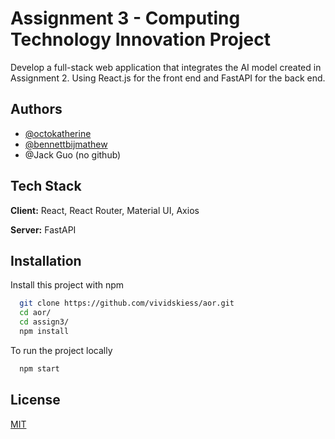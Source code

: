 
# Assignment 3 - Computing Technology Innovation Project

Develop a full-stack web application that integrates the AI model created in Assignment 2. Using React.js for the front end and FastAPI for the back end.


## Authors

- [@octokatherine](https://www.github.com/octokatherine)
- [@bennettbijmathew](https://github.com/bennettbijumathew)
- @Jack Guo (no github)


## Tech Stack

**Client:** React, React Router, Material UI, Axios

**Server:** FastAPI


## Installation

Install this project with npm

```bash
  git clone https://github.com/vividskiess/aor.git
  cd aor/
  cd assign3/
  npm install
```

To run the project locally
```bash
  npm start
```
    
## License

[MIT](https://choosealicense.com/licenses/mit/)

